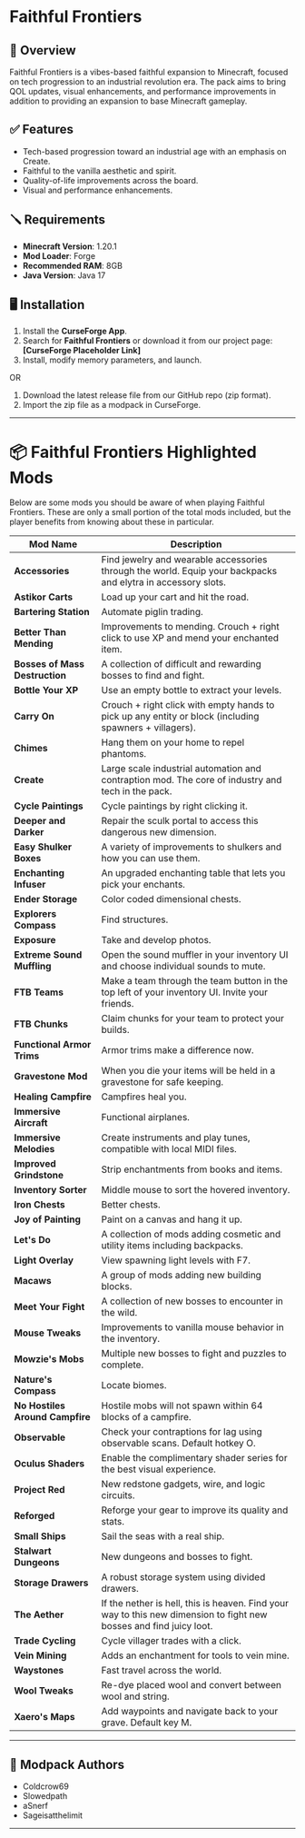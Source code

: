 # Faithful Frontiers

## 📄 Overview

Faithful Frontiers is a vibes-based faithful expansion to Minecraft, focused on tech progression to an industrial revolution era. The pack aims to bring QOL updates, visual enhancements, and performance improvements in addition to providing an expansion to base Minecraft gameplay.

## ✅ Features

- Tech-based progression toward an industrial age with an emphasis on Create.
- Faithful to the vanilla aesthetic and spirit.
- Quality-of-life improvements across the board.
- Visual and performance enhancements.

## 🪛 Requirements

- **Minecraft Version**: 1.20.1  
- **Mod Loader**: Forge  
- **Recommended RAM**: 8GB
- **Java Version**: Java 17

## 🖥️ Installation

1. Install the **CurseForge App**.
2. Search for **Faithful Frontiers** or download it from our project page: **[CurseForge Placeholder Link]**
3. Install, modify memory parameters, and launch.

OR

1. Download the latest release file from our GitHub repo (zip format).
2. Import the zip file as a modpack in CurseForge.

---

# 📦 Faithful Frontiers Highlighted Mods

Below are some mods you should be aware of when playing Faithful Frontiers. These are only a small portion of the total mods included, but the player benefits from knowing about these in particular.

| **Mod Name** | **Description** |
|--------------|-----------------|
| **Accessories** | Find jewelry and wearable accessories through the world. Equip your backpacks and elytra in accessory slots. |
| **Astikor Carts** | Load up your cart and hit the road. |
| **Bartering Station** | Automate piglin trading. |
| **Better Than Mending** | Improvements to mending. Crouch + right click to use XP and mend your enchanted item. |
| **Bosses of Mass Destruction** | A collection of difficult and rewarding bosses to find and fight. |
| **Bottle Your XP** | Use an empty bottle to extract your levels. |
| **Carry On** | Crouch + right click with empty hands to pick up any entity or block (including spawners + villagers). |
| **Chimes** | Hang them on your home to repel phantoms. |
| **Create** | Large scale industrial automation and contraption mod. The core of industry and tech in the pack. |
| **Cycle Paintings** | Cycle paintings by right clicking it. |
| **Deeper and Darker** | Repair the sculk portal to access this dangerous new dimension. |
| **Easy Shulker Boxes** | A variety of improvements to shulkers and how you can use them. |
| **Enchanting Infuser** | An upgraded enchanting table that lets you pick your enchants. |
| **Ender Storage** | Color coded dimensional chests. |
| **Explorers Compass** | Find structures. |
| **Exposure** | Take and develop photos. |
| **Extreme Sound Muffling** | Open the sound muffler in your inventory UI and choose individual sounds to mute. |
| **FTB Teams** | Make a team through the team button in the top left of your inventory UI. Invite your friends. |
| **FTB Chunks** | Claim chunks for your team to protect your builds. |
| **Functional Armor Trims** | Armor trims make a difference now. |
| **Gravestone Mod** | When you die your items will be held in a gravestone for safe keeping. |
| **Healing Campfire** | Campfires heal you. |
| **Immersive Aircraft** | Functional airplanes. |
| **Immersive Melodies** | Create instruments and play tunes, compatible with local MIDI files. |
| **Improved Grindstone** | Strip enchantments from books and items. |
| **Inventory Sorter** | Middle mouse to sort the hovered inventory. |
| **Iron Chests** | Better chests. |
| **Joy of Painting** | Paint on a canvas and hang it up. |
| **Let's Do** | A collection of mods adding cosmetic and utility items including backpacks. |
| **Light Overlay** | View spawning light levels with F7. |
| **Macaws** | A group of mods adding new building blocks. |
| **Meet Your Fight** | A collection of new bosses to encounter in the wild. |
| **Mouse Tweaks** | Improvements to vanilla mouse behavior in the inventory. |
| **Mowzie's Mobs** | Multiple new bosses to fight and puzzles to complete. |
| **Nature's Compass** | Locate biomes. |
| **No Hostiles Around Campfire** | Hostile mobs will not spawn within 64 blocks of a campfire. |
| **Observable** | Check your contraptions for lag using observable scans. Default hotkey O. |
| **Oculus Shaders** | Enable the complimentary shader series for the best visual experience. |
| **Project Red** | New redstone gadgets, wire, and logic circuits. |
| **Reforged** | Reforge your gear to improve its quality and stats. |
| **Small Ships** | Sail the seas with a real ship. |
| **Stalwart Dungeons** | New dungeons and bosses to fight. |
| **Storage Drawers** | A robust storage system using divided drawers. |
| **The Aether** | If the nether is hell, this is heaven. Find your way to this new dimension to fight new bosses and find juicy loot. |
| **Trade Cycling** | Cycle villager trades with a click. |
| **Vein Mining** | Adds an enchantment for tools to vein mine. |
| **Waystones** | Fast travel across the world. |
| **Wool Tweaks** | Re-dye placed wool and convert between wool and string. |
| **Xaero's Maps** | Add waypoints and navigate back to your grave. Default key M. |

---

## 🎥 Modpack Authors

- Coldcrow69  
- Slowedpath  
- aSnerf
- Sageisatthelimit

---
